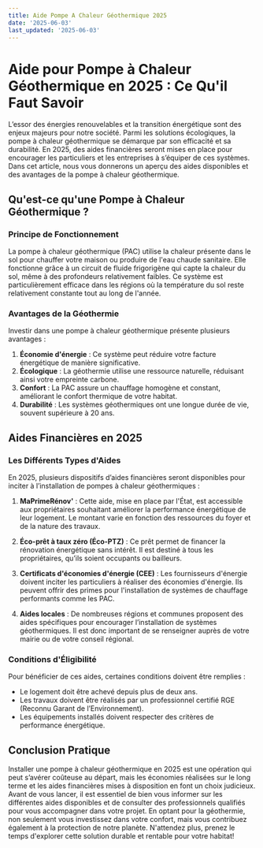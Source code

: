 ```yaml
---
title: Aide Pompe A Chaleur Géothermique 2025
date: '2025-06-03'
last_updated: '2025-06-03'
---
```


# Aide pour Pompe à Chaleur Géothermique en 2025 : Ce Qu'il Faut Savoir

L’essor des énergies renouvelables et la transition énergétique sont des enjeux majeurs pour notre société. Parmi les solutions écologiques, la pompe à chaleur géothermique se démarque par son efficacité et sa durabilité. En 2025, des aides financières seront mises en place pour encourager les particuliers et les entreprises à s’équiper de ces systèmes. Dans cet article, nous vous donnerons un aperçu des aides disponibles et des avantages de la pompe à chaleur géothermique.

## Qu'est-ce qu'une Pompe à Chaleur Géothermique ?

### Principe de Fonctionnement

La pompe à chaleur géothermique (PAC) utilise la chaleur présente dans le sol pour chauffer votre maison ou produire de l'eau chaude sanitaire. Elle fonctionne grâce à un circuit de fluide frigorigène qui capte la chaleur du sol, même à des profondeurs relativement faibles. Ce système est particulièrement efficace dans les régions où la température du sol reste relativement constante tout au long de l'année.

### Avantages de la Géothermie

Investir dans une pompe à chaleur géothermique présente plusieurs avantages :

1. **Économie d'énergie** : Ce système peut réduire votre facture énergétique de manière significative.
2. **Écologique** : La géothermie utilise une ressource naturelle, réduisant ainsi votre empreinte carbone.
3. **Confort** : La PAC assure un chauffage homogène et constant, améliorant le confort thermique de votre habitat.
4. **Durabilité** : Les systèmes géothermiques ont une longue durée de vie, souvent supérieure à 20 ans.

## Aides Financières en 2025

### Les Différents Types d'Aides

En 2025, plusieurs dispositifs d’aides financières seront disponibles pour inciter à l’installation de pompes à chaleur géothermiques :

1. **MaPrimeRénov'** : Cette aide, mise en place par l'État, est accessible aux propriétaires souhaitant améliorer la performance énergétique de leur logement. Le montant varie en fonction des ressources du foyer et de la nature des travaux.
   
2. **Éco-prêt à taux zéro (Éco-PTZ)** : Ce prêt permet de financer la rénovation énergétique sans intérêt. Il est destiné à tous les propriétaires, qu’ils soient occupants ou bailleurs.

3. **Certificats d'économies d'énergie (CEE)** : Les fournisseurs d'énergie doivent inciter les particuliers à réaliser des économies d'énergie. Ils peuvent offrir des primes pour l'installation de systèmes de chauffage performants comme les PAC.

4. **Aides locales** : De nombreuses régions et communes proposent des aides spécifiques pour encourager l’installation de systèmes géothermiques. Il est donc important de se renseigner auprès de votre mairie ou de votre conseil régional.

### Conditions d'Éligibilité

Pour bénéficier de ces aides, certaines conditions doivent être remplies :

- Le logement doit être achevé depuis plus de deux ans.
- Les travaux doivent être réalisés par un professionnel certifié RGE (Reconnu Garant de l’Environnement).
- Les équipements installés doivent respecter des critères de performance énergétique.

## Conclusion Pratique

Installer une pompe à chaleur géothermique en 2025 est une opération qui peut s’avérer coûteuse au départ, mais les économies réalisées sur le long terme et les aides financières mises à disposition en font un choix judicieux. Avant de vous lancer, il est essentiel de bien vous informer sur les différentes aides disponibles et de consulter des professionnels qualifiés pour vous accompagner dans votre projet. En optant pour la géothermie, non seulement vous investissez dans votre confort, mais vous contribuez également à la protection de notre planète. N'attendez plus, prenez le temps d'explorer cette solution durable et rentable pour votre habitat!